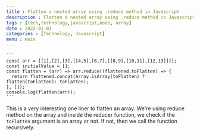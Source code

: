 ```yaml
---
title : Flatten a nested array using .reduce method in Javascript
description : Flatten a nested array using .reduce method in Javascript
tags : [tech,technology,javascript,node, array]
date : 2022-01-01
categories : [Technology, Javascript]
menu : main
---
```



    ```
    const arr = [[1],[2],[3],[[4,5],[6,7],[[8,9],[10,11],[12,13]]]];
    const initialValue = [];
    const flatten = (arr) => arr.reduce((flattened,toFlatten) => {
      return flattened.concat(Array.isArray(toFlatten) ? flatten(toFlatten): toFlatten);    
    }, []); 
    console.log(flatten(arr));
    ```


This is a very interesting one liner to flatten an array. We're using reduce method on the array and inside the reducer function, we check if the `toFlatten` argument is an array or not. If not, then we call the function recursively. 
